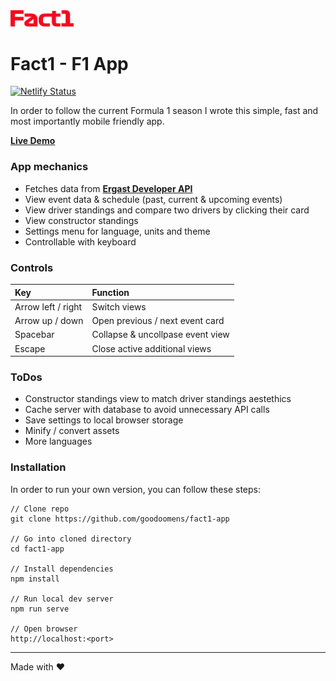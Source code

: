 <img alt="Schlitterio Logo" src="src/assets/fact1_logo.png" width="20%" />

# Fact1 - F1 App

[![Netlify Status](https://api.netlify.com/api/v1/badges/debdf2e2-cae0-45ff-b5f3-f3cbc8ab0ced/deploy-status)](https://app.netlify.com/sites/fact1/deploys)

In order to follow the current Formula 1 season I wrote this simple, fast and most importantly mobile friendly app.

**[Live Demo](https://fact1.netlify.app/)**

### App mechanics

- Fetches data from **[Ergast Developer API](https://ergast.com/mrd/)**
- View event data & schedule (past, current & upcoming events)
- View driver standings and compare two drivers by clicking their card
- View constructor standings
- Settings menu for language, units and theme
- Controllable with keyboard

### Controls

| Key                | Function                         |
| :----------------- | :------------------------------- |
| Arrow left / right | Switch views                     |
| Arrow up / down    | Open previous / next event card  |
| Spacebar           | Collapse & uncollpase event view |
| Escape             | Close active additional views    |

### ToDos

- Constructor standings view to match driver standings aestethics
- Cache server with database to avoid unnecessary API calls
- Save settings to local browser storage
- Minify / convert assets
- More languages

### Installation

In order to run your own version, you can follow these steps:

```
// Clone repo
git clone https://github.com/goodoomens/fact1-app

// Go into cloned directory
cd fact1-app

// Install dependencies
npm install

// Run local dev server
npm run serve

// Open browser
http://localhost:<port>
```

---

Made with ♥
